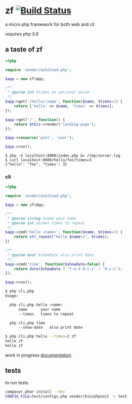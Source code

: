 # zf [![Build Status](https://travis-ci.org/zweifisch/zf.png?branch=master)](https://travis-ci.org/zweifisch/zf)

a micro php framework for both web and cli

*requires php 5.6*

## a taste of zf

```php
<?php

require 'vendor/autoload.php';

$app = new zf\App;

/**
 * @param int $times an optional param
 */
$app->get('/hello/:name', function($name, $times=1) {
	return ['hello' => $name, 'times' => $times];
});

$app->get('/', function() {
	return $this->render('landing-page');
});

$app->resource('post', 'user');

$app->run();
```

```
$ php -S localhost:8000/index.php &> /tmp/server.log
$ curl localhost:8000/hello/foo?times=3
{"hello": "foo", "times': 3}
```

### cli

```php
<?php

require 'vendor/autoload.php';

$app = new zf\App;

/**
 * @param string $name your name
 * @param int $times times to repeat
 */
$app->cmd('hello <name>', function($name, $times=1) {
    return str_repeat("hello $name\n", $times);
})

/**
 * @param bool $showDate also print date
 */
$app->cmd('time', function($showDate=false) {
	return date($showDate ? 'Y-m-d H:i:s' : 'H:i:s');
});

$app->run();
```

```sh
$ php cli.php
Usage:

  php cli.php hello <name>
      name   	your name      
      --times	times to repeat

  php cli.php time
      --show-date	also print date
```

```sh
$ php cli.php hello --times=2 zf
hello zf
hello zf
```

work in progress [documentation](http://zweifisch.github.io/zf-doc/getting_started.html)

## tests

to run tests

```sh
composer.phar install --dev
CONFIG_FILE=test/configs.php vendor/bin/phpunit -c test
```
